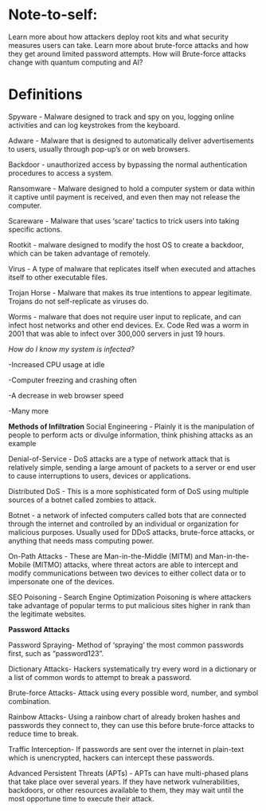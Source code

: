 # Note-to-self:
Learn more about how attackers deploy root kits and what security measures users can take. 
Learn more about brute-force attacks and how they get around limited password attempts. 
How will Brute-force attacks change with quantum computing and AI?

# Definitions

Spyware - Malware designed to track and spy on you, logging online activities and can log keystrokes from the keyboard.

Adware - Malware that is designed to automatically deliver advertisements to users, usually through pop-up’s or on web browsers.

Backdoor - unauthorized access by bypassing the normal authentication procedures to access a system. 

Ransomware -  Malware designed to hold a computer system or data within it captive until payment is received, and even then may not release the computer. 

Scareware - Malware that uses ‘scare’ tactics to trick users into taking specific actions.

Rootkit - malware designed to modify the host OS to create a backdoor, which can be taken advantage of remotely.

Virus - A type of malware that replicates itself when executed and attaches itself to other executable files.

Trojan Horse - Malware that makes its true intentions to appear legitimate. Trojans do not self-replicate as viruses do.

Worms - malware that does not require user input to replicate, and can infect host networks and other end devices. Ex. Code Red was a worm in 2001 that was able to infect over 300,000 servers in just 19 hours. 

_How do I know my system is infected?_

 -Increased CPU usage at idle
 
 -Computer freezing and crashing often

 -A decrease in web browser speed
 
 -Many more


**Methods of Infiltration**
Social Engineering - Plainly it is the manipulation of people to perform acts or divulge information, think phishing attacks as an example

Denial-of-Service - DoS attacks are a type of network attack that is relatively simple, sending a large amount of packets to a server or end user to cause interruptions to users, devices or applications.

Distributed DoS - This is a more sophisticated form of DoS using multiple sources of a botnet called zombies to attack. 

Botnet - a network of infected computers called bots that are connected through the internet and controlled by an individual or organization for malicious purposes. Usually used for DDoS attacks, brute-force attacks, or anything that needs mass computing power. 

On-Path Attacks - These are Man-in-the-Middle (MITM) and Man-in-the-Mobile (MITMO) attacks, where threat actors are able to intercept and modify communications between two devices to either collect data or to impersonate one of the devices. 

SEO Poisoning - Search Engine Optimization Poisoning is where attackers take advantage of popular terms to put malicious sites higher in rank than the legitimate websites. 

**Password Attacks**

Password Spraying- Method of ‘spraying’ the most common passwords first, such as “password123”.
 
Dictionary Attacks- Hackers systematically try every word in a dictionary or a list of common words to attempt to break a password.

Brute-force Attacks- Attack using every possible word, number, and symbol combination.

Rainbow Attacks- Using a rainbow chart of already broken hashes and passwords they connect to, they can use this before brute-force attacks to reduce time to break.

Traffic Interception- If passwords are sent over the internet in plain-text which is unencrypted, hackers can intercept these passwords. 

Advanced Persistent Threats (APTs) - APTs can have multi-phased plans that take place over several years. If they have network vulnerabilities, backdoors, or other resources available to them, they may wait until the most opportune time to execute their attack. 
